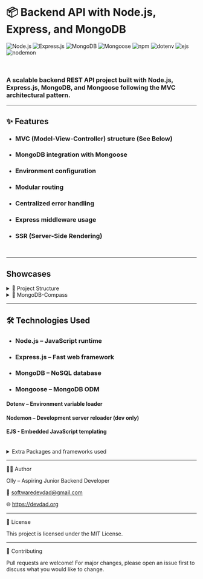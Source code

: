 # 📦 Backend API with Node.js, Express, and MongoDB

![Node.js](https://img.shields.io/badge/Node.js-339933?style=for-the-badge&logo=nodedotjs&logoColor=white)
![Express.js](https://img.shields.io/badge/Express.js-000000?style=for-the-badge&logo=express&logoColor=white)
![MongoDB](https://img.shields.io/badge/MongoDB-4EA94B?style=for-the-badge&logo=mongodb&logoColor=white)
![Mongoose](https://img.shields.io/badge/Mongoose-880000?style=for-the-badge&logo=mongoose&logoColor=white)
![npm](https://img.shields.io/badge/npm-CB3837?style=for-the-badge&logo=npm&logoColor=white)
![dotenv](https://img.shields.io/badge/dotenv-000000?style=for-the-badge&logo=dotenv&logoColor=white)
![ejs](https://img.shields.io/badge/ejs-000000?style=for-the-badge&logo=ejs&logoColor=white)
![nodemon](https://img.shields.io/badge/nodemon-000000?style=for-the-badge&logo=nodemon&logoColor=white)

<br>

### A scalable backend REST API project built with **Node.js**, **Express.js**, **MongoDB**, and **Mongoose** following the **MVC architectural pattern**.

---

## ✨ Features

- ### MVC (Model-View-Controller) structure (See Below)
- ### MongoDB integration with Mongoose
- ### Environment configuration
- ### Modular routing
- ### Centralized error handling
- ### Express middleware usage
- ### SSR (Server-Side Rendering)
<br>

---

## Showcases

<details>

<summary> 📁 Project Structure </summary>

![File Structure](previews/FileStructure.png)

</details>

<details>

<summary> 📁 MongoDB-Compass </summary>

## ![File Structure](previews/Compass-Shop-Database.png)

</details>

---

## 🛠️ Technologies Used

- ### Node.js – JavaScript runtime

- ### Express.js – Fast web framework

- ### MongoDB – NoSQL database

- ### Mongoose – MongoDB ODM

#### Dotenv – Environment variable loader

#### Nodemon – Development server reloader (dev only)

#### EJS - Embedded JavaScript templating

<br>
<details>
<summary>Extra Packages and frameworks used</summary>
<br>

- Express-Validator
</details>

---

🧑‍💻 Author

Olly – Aspiring Junior Backend Developer

📧 softwaredevdad@gmail.com

🌐 https://devdad.org

---

📄 License

This project is licensed under the MIT License.

---

🙌 Contributing

Pull requests are welcome! For major changes, please open an issue first to discuss what you would like to change.
